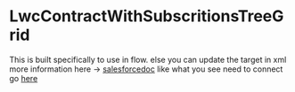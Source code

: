 # LwcContractWithSubscritionsTreeGrid

This is built specifically to use in flow. else you can update the target in xml
more information here -> [salesforcedoc](https://developer.salesforce.com/docs/platform/lwc/guide/reference-configuration-tags.html#property)
like what you see need to connect go [here](https://freetolearn2016.wordpress.com/)